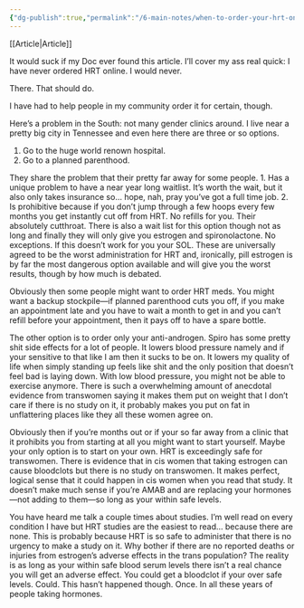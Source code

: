 ```yaml
---
{"dg-publish":true,"permalink":"/6-main-notes/when-to-order-your-hrt-online/","tags":["Article"]}
---
```


[[Article\|Article]]



It would suck if my Doc ever found this article. I’ll cover my ass real quick: I have never ordered HRT online. I would never. 

There. That should do.

I have had to help people in my community order it for certain, though.

Here’s a problem in the South: not many gender clinics around. I live near a pretty big city in Tennessee and even here there are three or so options. 
1. Go to the huge world renown hospital.
2. Go to a planned parenthood. 

They share the problem that their pretty far away for some people. 1. Has a unique problem to have a near year long waitlist. It’s worth the wait, but it also only takes insurance so… hope, nah, pray you’ve got a full time job. 2. Is prohibitive because if you don’t jump through a few hoops every few months you get instantly cut off from HRT. No refills for you. Their absolutely cutthroat. There is also a wait list for this option though not as long and finally they will only give you estrogen and spironolactone. No exceptions. If this doesn’t work for you your SOL. These are universally agreed to be the worst administration for HRT and, ironically, pill estrogen is by far the most dangerous option available and will give you the worst results, though by how much is debated.

Obviously then some people might want to order HRT meds. You might want a backup stockpile—if planned parenthood cuts you off, if you make an appointment late and you have to wait a month to get in and you can’t refill before your appointment, then it pays off to have a spare bottle. 

The other option is to order only your anti-androgen. Spiro has some pretty shit side effects for a lot of people. It lowers blood pressure namely and if your sensitive to that like I am then it sucks to be on. It lowers my quality of life when simply standing up feels like shit and the only position that doesn’t feel bad is laying down. With low blood pressure, you might not be able to exercise anymore. There is such a overwhelming amount of anecdotal evidence from transwomen saying it makes them put on weight that I don’t care if there is no study on it, it probably makes you put on fat in unflattering places like they all these women agree on.

Obviously then if you’re months out or if your so far away from a clinic that it prohibits you from starting at all you might want to start yourself. Maybe your only option is to start on your own. HRT is exceedingly safe for transwomen. There is evidence that in cis women that taking estrogen can cause bloodclots but there is no study on transwomen. It makes perfect, logical sense that it could happen in cis women when you read that study. It doesn’t make much sense if you’re AMAB and are replacing your hormones—not adding to them—so long as your within safe levels.

You have heard me talk a couple times about studies. I’m well read on every condition I have but HRT studies are the easiest to read… because there are none. This is probably because HRT is so safe to administer that there is no urgency to make a study on it. Why bother if there are no reported deaths or injuries from estrogen’s adverse effects in the trans population? The reality is as long as your within safe blood serum levels there isn’t a real chance you will get an adverse effect. You could get a bloodclot if your over safe levels. Could. This hasn’t happened though. Once. In all these years of people taking hormones. 
